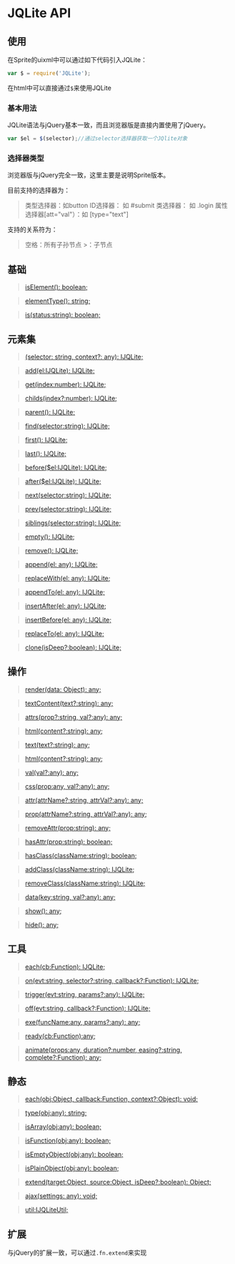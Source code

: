 # JQLite API

<h2 id="cid_0">使用</h2>

在Sprite的uixml中可以通过如下代码引入JQLite：
```javascript
var $ = require('JQLite');
```

在html中可以直接通过<code>$</code>来使用JQLite

### 基本用法

JQLite语法与jQuery基本一致，而且浏览器版是直接内置使用了jQuery。

```javascript
var $el = $(selector);//通过selector选择器获取一个JQlite对象
```

### 选择器类型

浏览器版与jQuery完全一致，这里主要是说明Sprite版本。

目前支持的选择器为：

> 类型选择器：如button
> ID选择器： 如 #submit
> 类选择器： 如 .login
> 属性选择器[att="val"）：如 [type="text"]


支持的关系符为：

> 空格：所有子孙节点
> &gt;：子节点

<h2 id="cid_1">基础</h2>

> [isElement(): boolean;](#)

> [elementType(): string;](#)

> [is(status:string): boolean;](#)



<h2 id="cid_2">元素集</h2>

> [(selector: string, context?: any): IJQLite;](#)

> [add(el:IJQLite): IJQLite;](#)

> [get(index:number): IJQLite;](#)

> [childs(index?:number): IJQLite;](#)

> [parent(): IJQLite;](#)

> [find(selector:string): IJQLite;](#)

> [first(): IJQLite;](#)

> [last(): IJQLite;](#)

> [before($el:IJQLite): IJQLite;](#)

> [after($el:IJQLite): IJQLite;](#)

> [next(selector:string): IJQLite;](#)

> [prev(selector:string): IJQLite;](#)

> [siblings(selector:string): IJQLite;](#)

> [empty(): IJQLite;](#)

> [remove(): IJQLite;](#)

> [append(el: any): IJQLite;](#)

> [replaceWith(el: any): IJQLite;](#)

> [appendTo(el: any): IJQLite;](#)

> [insertAfter(el: any): IJQLite;](#)

> [insertBefore(el: any): IJQLite;](#)

> [replaceTo(el: any): IJQLite;](#)

> [clone(isDeep?:boolean): IJQLite;](#)


<h2 id="cid_3">操作</h2>

> [render(data: Object): any;](#)

> [textContent(text?:string): any;](#)

> [attrs(prop?:string, val?:any): any;](#)

> [html(content?:string): any;](#)

> [text(text?:string): any;](#)

> [html(content?:string): any;](#)

> [val(val?:any): any;](#)

> [css(prop:any, val?:any): any;](#)

> [attr(attrName?:string, attrVal?:any): any;](#)

> [prop(attrName?:string, attrVal?:any): any;](#)

> [removeAttr(prop:string): any;](#)

> [hasAttr(prop:string): boolean;](#)

> [hasClass(className:string): boolean;](#)

> [addClass(className:string): IJQLite;](#)

> [removeClass(className:string): IJQLite;](#)

> [data(key:string, val?:any): any;](#)

> [show(): any;](#)

> [hide(): any;](#)


<h2 id="cid_4">工具</h2>

> [each(cb:Function): IJQLite;](#)

> [on(evt:string, selector?:string, callback?:Function): IJQLite;](#)

> [trigger(evt:string, params?:any): IJQLite;](#)

> [off(evt:string, callback?:Function): IJQLite;](#)

> [exe(funcName:any, params?:any): any;](#)

> [ready(cb:Function):any;](#)

> [animate(props:any, duration?:number, easing?:string, complete?:Function): any;](#)


<h2 id="cid_5">静态</h2>

> [each(obj:Object, callback:Function, context?:Object): void;](#)

> [	type(obj:any): string;](#)

> [	isArray(obj:any): boolean;](#)

> [	isFunction(obj:any): boolean;](#)

> [	isEmptyObject(obj:any): boolean;](#)

> [	isPlainObject(obj:any): boolean;](#)

> [	extend(target:Object, source:Object, isDeep?:boolean): Object;](#)

> [	ajax(settings: any): void;](#)

> [	util:IJQLiteUtil;](#)



<h2 id="cid_6">扩展</h2>

与jQuery的扩展一致，可以通过<code>.fn.extend</code>来实现